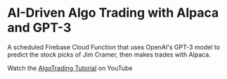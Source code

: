 # AI-Driven Algo Trading with Alpaca and GPT-3

A scheduled Firebase Cloud Function that uses OpenAI's GPT-3 model to predict the stock picks of Jim Cramer, then makes trades with Alpaca. 

Watch the [AlgoTrading Tutorial](https://youtu.be/BrcugNqRwUs) on YouTube
